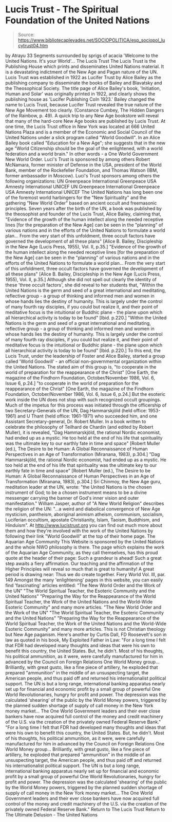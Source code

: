 # Lucis Trust - The Spiritual Foundation of the United Nations

> Source: https://www.bibliotecapleyades.net/SOCIOPOLITICA/esp_sociopol_lucytrust04.htm

by Atrayu
33 Segments surrounded by sprigs of acacia 'Welcome to the United Nations. It's your World'...
The Lucis Trust
The Lucis Trust is the Publishing House which prints and disseminates United Nations material. It is a devastating indictment of the New Age and Pagan nature of the UN.
Lucis Trust was established in 1922 as Lucifer Trust by Alice Bailey as the publishing company to disseminate the books of Bailey and Blavatsky and the Theosophical Society. The title page of Alice Bailey's book, 'Initiation, Human and Solar' was originally printed in 1922, and clearly shows the publishing house as 'Lucifer Publishing CoIn 1923.'
Bailey changed the name to Lucis Trust, because Lucifer Trust revealed the true nature of the New Age Movement too clearly. (Constance Cumbey, The Hidden Dangers of the Rainbow, p. 49). A quick trip to any New Age bookstore will reveal that many of the hard-core New Age books are published by Lucis Trust. At one time, the Lucis Trust office in New York was located at 666 United Nations Plaza and is a member of the Economic and Social Council of the United Nations under a slick program called "World Goodwill".
In an Alice Bailey book called "Education for a New Age"; she suggests that in the new age "World Citizenship should be the goal of the enlightened, with a world federation and a world brain." In other words - a One World Government New World Order. Luci's Trust is sponsored by among others Robert McNamara, former minister of Defense in the USA, president of the World Bank, member of the Rockefeller Foundation, and Thomas Watson (IBM, former ambassador in Moscow).
Luci's Trust sponsors among others the following organizations:
UN Greenpeace International Greenpeace USA Amnesty International UNICEF
UN
Greenpeace International
Greenpeace USA
Amnesty International
UNICEF
The United Nations has long been one of the foremost world harbingers for the "New Spirituality" and the gathering "New World Order" based on ancient occult and freemasonic principles.
Seven years after the birth of the UN, a book was published by the theosophist and founder of the Lucis Trust, Alice Bailey, claiming that,
"Evidence of the growth of the human intellect along the needed receptive lines [for the preparation of the New Age] can be seen in the "planning" of various nations and in the efforts of the United Nations to formulate a world plan... From the very start of this unfoldment, three occult factors have governed the development of all these plans" [Alice B. Bailey, Discipleship in the New Age (Lucis Press, 1955), Vol. II, p.35.]
"Evidence of the growth of the human intellect along the needed receptive lines [for the preparation of the New Age] can be seen in the "planning" of various nations and in the efforts of the United Nations to formulate a world plan... From the very start of this unfoldment, three occult factors have governed the development of all these plans"
[Alice B. Bailey, Discipleship in the New Age (Lucis Press, 1955), Vol. II, p.35.]
Although she did not spell out clearly the identity of these 'three occult factors', she did reveal to her students that,
"Within the United Nations is the germ and seed of a great international and meditating, reflective group - a group of thinking and informed men and women in whose hands lies the destiny of humanity. This is largely under the control of many fourth ray disciples, if you could but realize it, and their point of meditative focus is the intuitional or Buddhic plane - the plane upon which all hierarchical activity is today to be found" [Ibid. p.220.]
"Within the United Nations is the germ and seed of a great international and meditating, reflective group - a group of thinking and informed men and women in whose hands lies the destiny of humanity.
This is largely under the control of many fourth ray disciples, if you could but realize it, and their point of meditative focus is the intuitional or Buddhic plane - the plane upon which all hierarchical activity is today to be found"
[Ibid. p.220.]
To this end, the Lucis Trust, under the leadership of Foster and Alice Bailey, started a group called 'World Goodwill' - an official non-governmental organization within the United Nations.
The stated aim of this group is,
"to cooperate in the world of preparation for the reappearance of the Christ" [One Earth, the magazine of the Findhorn Foundation, October/November 1986, Vol. 6, Issue 6, p.24.]
"to cooperate in the world of preparation for the reappearance of the Christ"
[One Earth, the magazine of the Findhorn Foundation, October/November 1986, Vol. 6, Issue 6, p.24.]
But the esoteric work inside the UN does not stop with such recognized occult groupings.
Much of the impetus for this process was initiated through the officership of two Secretary-Generals of the UN, Dag Hammarskjöld (held office: 1953-1961) and U Thant (held office: 1961-1971) who succeeded him, and one Assistant Secretary-general, Dr. Robert Muller.
In a book written to celebrate the philosophy of Teilhard de Chardin (and edited by Robert Muller), it is revealed,
"Dag Hammarskjöld, the rational Nordic economist, had ended up as a mystic. He too held at the end of his life that spirituality was the ultimate key to our earthly fate in time and space" [Robert Muller (ed.), The Desire to be Human: A Global Reconnaissance of Human Perspectives in an Age of Transformation (Miranana, 1983), p.304.]
"Dag Hammarskjöld, the rational Nordic economist, had ended up as a mystic. He too held at the end of his life that spirituality was the ultimate key to our earthly fate in time and space"
[Robert Muller (ed.), The Desire to be Human: A Global Reconnaissance of Human Perspectives in an Age of Transformation (Miranana, 1983), p.304.]
Sri Chinmoy, the New Age guru, meditation leader at the UN, wrote:
"the United Nations is the chosen instrument of God; to be a chosen instrument means to be a divine messenger carrying the banner of God's inner vision and outer manifestation."
William Jasper, author of "A New World Religion" describes the religion of the UN:
"...a weird and diabolical convergence of New Age mysticism, pantheism, aboriginal animism atheism, communism, socialism, Luciferian occultism, apostate Christianity, Islam, Taoism, Buddhism, and Hinduism".
At http://www.lucistrust.org you can find out much more about them and how they're involved with the work of the United Nations by following their link "World Goodwill" at the top of their home page.
The Aquarian Age Community This Website is sponsored by the United Nations and the whole NWO philosophy is there.
The page which explains the work of the Aquarian Age Community, as they call themselves, has this proud quote at the header of their page:
Such a grandeur is ahead! Such a great step awaits a fiery affirmation. Our teaching and the affirmation of the Higher Principles will reveal so much that is great to humanity! A great period is drawing near: Thus we do create together. Fiery World Vol. III, par. 149
Amongst the many 'enlightening' pages in this website, you can easily find 'fascinating' articles entitled:
"The New World Order and the Work of the UN" "The World Spiritual Teacher, the Esoteric Community and the United Nations" "Preparing the Way for the Reappearance of the World Spiritual Teacher, the Work of the United Nations and the World-Wide Esoteric Community" and many more articles.
"The New World Order and the Work of the UN"
"The World Spiritual Teacher, the Esoteric Community and the United Nations"
"Preparing the Way for the Reappearance of the World Spiritual Teacher, the Work of the United Nations and the World-Wide Esoteric Community" and many more articles.
This is not Christian theology but New Age paganism.
Here's another by Curtis Dall, FD Roosevelt's son in law as quoted in his book, My Exploited Father in Law:
"For a long time I felt that FDR had developed many thoughts and ideas that were his own to benefit this country, the United States. But, he didn't. Most of his thoughts, his political ammunition, as it were, were carefully manufactured for him in advanced by the Council on Foreign Relations One World Money group... Brilliantly, with great gusto, like a fine piece of artillery, he exploded that prepared "ammunition" in the middle of an unsuspecting target, the American people, and thus paid off and returned his internationalist political support. The UN is but a long range, international banking apparatus nearly set up for financial and economic profit by a small group of powerful One World Revolutionaries, hungry for profit and power. The depression was the calculated 'shearing' of the public by the World Money powers, triggered by the planned sudden shortage of supply of call money in the New York money market... The One World Government leaders and their ever close bankers have now acquired full control of the money and credit machinery of the U.S. via the creation of the privately owned Federal Reserve Bank."
"For a long time I felt that FDR had developed many thoughts and ideas that were his own to benefit this country, the United States.
But, he didn't. Most of his thoughts, his political ammunition, as it were, were carefully manufactured for him in advanced by the Council on Foreign Relations One World Money group...
Brilliantly, with great gusto, like a fine piece of artillery, he exploded that prepared "ammunition" in the middle of an unsuspecting target, the American people, and thus paid off and returned his internationalist political support.
The UN is but a long range, international banking apparatus nearly set up for financial and economic profit by a small group of powerful One World Revolutionaries, hungry for profit and power. The depression was the calculated 'shearing' of the public by the World Money powers, triggered by the planned sudden shortage of supply of call money in the New York money market...
The One World Government leaders and their ever close bankers have now acquired full control of the money and credit machinery of the U.S. via the creation of the privately owned Federal Reserve Bank."
Return to The Lucis Trust
Return to The Ultimate Delusion - The United Nations
